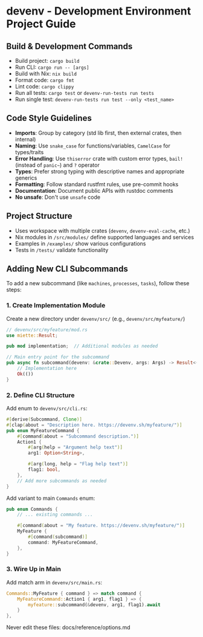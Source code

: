 # devenv - Development Environment Project Guide

## Build & Development Commands
- Build project: `cargo build`
- Run CLI: `cargo run -- [args]`
- Build with Nix: `nix build`
- Format code: `cargo fmt`
- Lint code: `cargo clippy`
- Run all tests: `cargo test` or `devenv-run-tests run tests`
- Run single test: `devenv-run-tests run test --only <test_name>`

## Code Style Guidelines
- **Imports**: Group by category (std lib first, then external crates, then internal)
- **Naming**: Use `snake_case` for functions/variables, `CamelCase` for types/traits
- **Error Handling**: Use `thiserror` crate with custom error types, `bail!` (instead of `panic~`) and `?` operator
- **Types**: Prefer strong typing with descriptive names and appropriate generics
- **Formatting**: Follow standard rustfmt rules, use pre-commit hooks
- **Documentation**: Document public APIs with rustdoc comments
- **No unsafe**: Don't use `unsafe` code

## Project Structure
- Uses workspace with multiple crates (`devenv`, `devenv-eval-cache`, etc.)
- Nix modules in `/src/modules/` define supported languages and services
- Examples in `/examples/` show various configurations
- Tests in `/tests/` validate functionality

## Adding New CLI Subcommands
To add a new subcommand (like `machines`, `processes`, `tasks`), follow these steps:

### 1. Create Implementation Module
Create a new directory under `devenv/src/` (e.g., `devenv/src/myfeature/`)
```rust
// devenv/src/myfeature/mod.rs
use miette::Result;

pub mod implementation;  // Additional modules as needed

// Main entry point for the subcommand
pub async fn subcommand(devenv: &crate::Devenv, args: Args) -> Result<()> {
    // Implementation here
    Ok(())
}
```

### 2. Define CLI Structure
Add enum to `devenv/src/cli.rs`:
```rust
#[derive(Subcommand, Clone)]
#[clap(about = "Description here. https://devenv.sh/myfeature/")]
pub enum MyFeatureCommand {
    #[command(about = "Subcommand description.")]
    Action1 {
        #[arg(help = "Argument help text")]
        arg1: Option<String>,

        #[arg(long, help = "Flag help text")]
        flag1: bool,
    },
    // Add more subcommands as needed
}
```

Add variant to main `Commands` enum:
```rust
pub enum Commands {
    // ... existing commands ...

    #[command(about = "My feature. https://devenv.sh/myfeature/")]
    MyFeature {
        #[command(subcommand)]
        command: MyFeatureCommand,
    },
}
```

### 3. Wire Up in Main
Add match arm in `devenv/src/main.rs`:
```rust
Commands::MyFeature { command } => match command {
    MyFeatureCommand::Action1 { arg1, flag1 } => {
        myfeature::subcommand(&devenv, arg1, flag1).await
    }
},
```

Never edit these files: docs/reference/options.md
